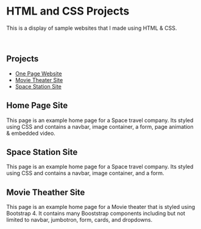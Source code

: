# HTML and CSS Projects
This is a display of sample websites that I made using HTML & CSS.

<br>

<strong><h2>Projects</h2></strong>
  <ul>
  <li><a href="https://github.com/RammoyL/HTML-and-CSS-Projects/tree/main/Project/One-Page%20Website">One Page Website</a></li>
  <li><a href="https://github.com/RammoyL/HTML-and-CSS-Projects/tree/main/Project/bootstrap4_project">Movie Theater Site</a></li>
  <li><a href="https://github.com/RammoyL/HTML-and-CSS-Projects/blob/main/Basic_HTML_and_CSS/Project/Index.html">Space Station Site</a></li>
  </ul>
  
  <h2>Home Page Site</h2>
  This page is an example home page for a Space travel company. Its styled using CSS and contains a navbar, image container, a form, page animation & embedded video.
  <h2>Space Station Site</h2>
  <p>This page is an example home page for a Space travel company. Its styled using CSS and contains a navbar, image container, and a form.</p>
  <h2>Movie Theather Site</h2>
  This page is an example home page for a Movie theater that is styled using Bootstrap 4. It contains many Booststrap components including but not limited to navbar, jumbotron, form, cards, and dropdowns.
